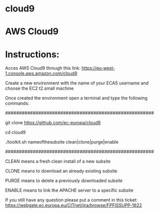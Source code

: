 # cloud9

# AWS Cloud9

# Instructions:

Acces AWS Cloud9 through this link: https://eu-west-1.console.aws.amazon.com/cloud9

Create a new environment with the name of your ECAS username and choose the EC2 t2.small machine

Once created the environment open a terminal and type the following commands:

######################################################

git clone https://github.com/ec-europa/cloud9

cd cloud9

./toolkit.sh nameofthesubsite clean|clone|purge|enable

######################################################

CLEAN means a fresh clean install of a new subsite

CLONE means to download an already existing subsite

PURGE means to delete a previously downloaded subsite

ENABLE means to link the APACHE server to a specific subsite

If you still have any question please put a comment in this ticket: https://webgate.ec.europa.eu/CITnet/jira/browse/FPFISSUPP-1622
